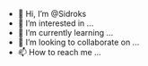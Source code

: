 - 👋 Hi, I’m @Sidroks
- 👀 I’m interested in ...
- 🌱 I’m currently learning ...
- 💞️ I’m looking to collaborate on ...
- 📫 How to reach me ...

<!---
Sidroks/Sidroks is a ✨ special ✨ repository because its `README.md` (this file) appears on your GitHub profile.
You can click the Preview link to take a look at your changes.
--->
